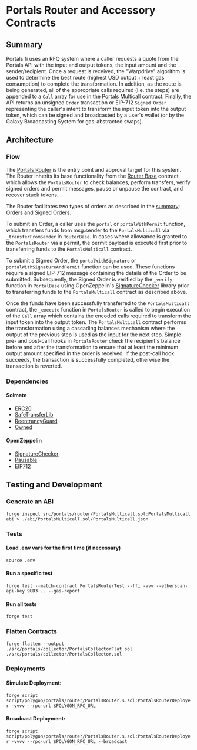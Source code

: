 # Portals Router and Accessory Contracts

## Summary

Portals.fi uses an RFQ system where a caller requests a quote from the Portals API with the input and output tokens, the input amount and the sender/recipient. Once a request is received, the "Warpdrive" algorithm is used to determine the best route (highest USD output + least gas consumption) to complete the transformation. In addition, as the route is being generated, all of the appropriate calls required (i.e. the steps) are appended to a `Call` array for use in the [Portals Multicall](https://github.com/portals-fi/portals-sc/blob/main/src/portals/multicall/PortalsMulticall.sol) contract. Finally, the API returns an unsigned `Order` transaction or EIP-712 `Signed Order` representing the caller's intent to transform the input token into the output token, which can be signed and broadcasted by a user's wallet (or by the Galaxy Broadcasting System for gas-abstracted swaps).

## Architecture

### Flow

The [Portals Router](https://github.com/portals-fi/portals-sc/blob/main/src/portals/router/PortalsRouter.sol) is the entry point and approval target for this system. The Router inherits its base functionality from the [Router Base](https://github.com/portals-fi/portals-sc/blob/main/src/portals/router/RouterBase.sol) contract which allows the `PortalsRouter` to check balances, perform transfers, verify signed orders and permit messages, pause or unpause the contract, and recover stuck tokens.

The Router facilitates two types of orders as described in the [summary](#summary): Orders and Signed Orders.

To submit an Order, a caller uses the `portal` or `portalWithPermit` function, which transfers funds from msg.sender to the `PortalsMulticall` via `_transferFromSender` in `RouterBase`. In cases where allowance is granted to the `PortalsRouter` via a permit, the permit payload is executed first prior to transferring funds to the `PortalsMulticall` contract.

To submit a Signed Order, the `portalWithSignature` or `portalWithSignatureAndPermit` function can be used. These functions require a signed EIP-712 message containing the details of the Order to be submitted. Subsequently, the Signed Order is verified by the `_verify` function in `PortalBase` using OpenZeppelin's [SignatureChecker](https://github.com/OpenZeppelin/openzeppelin-contracts/blob/6ddacdbde856e203e222e3adc461dccce0c2930b/contracts/utils/cryptography/SignatureChecker.sol) library prior to transferring funds to the `PortalsMulticall` contract as described above.

Once the funds have been successfully transferred to the `PortalsMulticall` contract, the `_execute` function in `PortalsRouter` is called to begin execution of the `Call` array which contains the encoded calls required to transform the input token into the output token. The `PortalsMulticall` contract performs the transformation using a cascading balances mechanism where the output of the previous step is used as the input for the next step. Simple pre- and post-call hooks in `PortalsRouter` check the recipient's balance before and after the transformation to ensure that at least the minimum output amount specified in the order is received. If the post-call hook succeeds, the transaction is successfully completed, otherwise the transaction is reverted.

### Dependencies

#### Solmate

- [ERC20](https://github.com/transmissions11/solmate/blob/main/src/tokens/ERC20.sol)
- [SafeTransferLib](https://github.com/transmissions11/solmate/blob/main/src/utils/SafeTransferLib.sol)
- [ReentrancyGuard](https://github.com/transmissions11/solmate/blob/main/src/utils/ReentrancyGuard.sol)
- [Owned](https://github.com/transmissions11/solmate/blob/main/src/auth/Owned.sol)

#### OpenZeppelin

- [SignatureChecker](https://github.com/OpenZeppelin/openzeppelin-contracts/blob/6ddacdbde856e203e222e3adc461dccce0c2930b/contracts/utils/cryptography/SignatureChecker.sol)
- [Pausable](https://github.com/OpenZeppelin/openzeppelin-contracts/blob/6ddacdbde856e203e222e3adc461dccce0c2930b/contracts/security/Pausable.sol)
- [EIP712](https://github.com/OpenZeppelin/openzeppelin-contracts/blob/master/contracts/utils/cryptography/EIP712.sol)

## Testing and Development

### Generate an ABI

`forge inspect src/portals/router/PortalsMulticall.sol:PortalsMulticall abi > ./abi/PortalsMulticall.sol/PortalsMulticall.json`

### Tests

#### Load .env vars for the first time (if necessary)

`source .env`

#### Run a specific test

`forge test --match-contract PortalsRouterTest --ffi -vvv --etherscan-api-key 9UD3... --gas-report`

#### Run all tests

`forge test`

### Flatten Contracts

`forge flatten --output ./src/portals/collector/PortalsCollectorFlat.sol ./src/portals/collector/PortalsCollector.sol`

### Deployments

#### Simulate Deployment:

`forge script script/polygon/portals/router/PortalsRouter.s.sol:PortalsRouterDeployer -vvvv --rpc-url $POLYGON_RPC_URL`

#### Broadcast Deployment:

`forge script script/polygon/portals/router/PortalsRouter.s.sol:PortalsRouterDeployer -vvvv --rpc-url $POLYGON_RPC_URL --broadcast`
